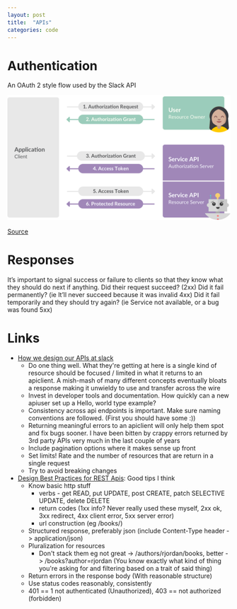 ```yaml
---
layout: post
title:  "APIs"
categories: code
---
```


# Authentication

An OAuth 2 style flow used by the Slack API

![Oauth 2 flow](/assets/images/slack_oauth_flow_diagram.png)

[Source](https://api.slack.com/authentication/oauth-v2)

# Responses

It’s important to signal success or failure to clients so that they know what they should do next if anything. Did their request succeed? (2xx) Did it fail permanently? (ie It’ll never succeed because it was invalid 4xx) Did it fail temporarily and they should try again? (ie Service not available, or a bug was found 5xx)

# Links

* [How we design our APIs at slack](https://slack.engineering/how-we-design-our-apis-at-slack/)
    * Do one thing well. What they're getting at here is a single kind of resource should be focused / limited in what it returns to an apiclient. A mish-mash of many different concepts eventually bloats a response making it unwieldy to use and transfer across the wire
    * Invest in developer tools and documentation. How quickly can a new apiuser set up a Hello, world type example?
    * Consistency across api endpoints is important. Make sure naming conventions are followed. (First you should have some :))
    * Returning meaningful errors to an apiclient will only help them spot and fix bugs sooner. I have been bitten by crappy errors returned by 3rd party APIs very much in the last couple of years
    * Include pagination options where it makes sense up front
    * Set limits! Rate and the number of resources that are return in a single request
    * Try to avoid breaking changes
* [Design Best Practices for REST Apis](https://abdulrwahab.medium.com/api-architecture-best-practices-for-designing-rest-apis-bf907025f5f): Good tips I think
  * Know basic http stuff
    * verbs - get READ, put UPDATE, post CREATE, patch SELECTIVE UPDATE, delete DELETE
    * return codes (1xx info? Never really used these myself, 2xx ok, 3xx redirect, 4xx client error, 5xx server error)
    * url construction (eg /books/)
  * Structured response, preferably json (include Content-Type header -> application/json)
  * Pluralization for resources
    * Don't stack them eg not great -> /authors/rjordan/books, better -> /books?author=rjordan (You know exactly what kind of thing you're asking for and filtering based on a trait of said thing)
  * Return errors in the response body (With reasonable structure)
  * Use status codes reasonably, consistently
  * 401 == 1 not authenticated (Unauthorized), 403 == not authorized (forbidden)
